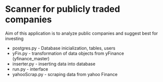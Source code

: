 # Scanner for publicly traded companies

Aim of this application is to analyze public companies and suggest best for investing

* postgres.py - Database inicialization, tables, users
* yFin.py - transformation of data objects from yFinance (yfinance_master)
* inserter.py - inserting data into database
* run.py - interface
* yahooScrap.py - scraping data from yahoo Finance
